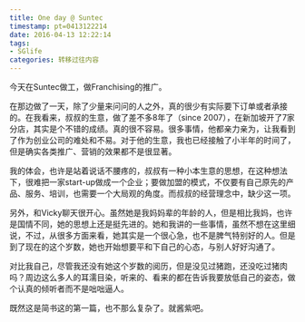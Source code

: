 ```yaml
---
title: One day @ Suntec
timestamp: pt=0413122214
date: 2016-04-13 12:22:14
tags:
- SGlife
categories: 转移过往内容
---
```

今天在Suntec做工，做Franchising的推广。
<!--more-->
在那边做了一天，除了少量来问问的人之外，真的很少有实际要下订单或者承接的。在我看来，叔叔的生意，做了差不多8年了（since 2007），在新加坡开了7家分店，其实是个不错的成绩。真的很不容易。很多事情，他都亲力亲为，让我看到了作为创业公司的难处和不易。对于他的生意，我也已经接触了小半年的时间了，但是确实各类推广、营销的效果都不是很显著。

我的体会，也许是站着说话不腰疼的，叔叔有一种小本生意的思想，在这种想法下，很难把一家start-up做成一个企业；要做加盟的模式，不仅要有自己原先的产品、服务、培训，也需要一个大局观的角度。而叔叔的经营理念中，缺少这一项。

另外，和Vicky聊天很开心。虽然她是我妈妈辈的年龄的人，但是相比我妈，也许是国情不同，她的思想上还是挺先进的。她和我讲的一些事情，虽然不想在这里细说，不过，从很多方面来看，她其实是一个很心急，也不是脾气特别好的人。但是到了现在的这个岁数，她也开始想要平和下自己的心态，与别人好好沟通了。

对比我自己，尽管我还没有她这个岁数的阅历，但是没见过猪跑，还没吃过猪肉吗？周边这么多人的耳濡目染，听来的、看来的都在告诉我要放低自己的姿态，做个认真的倾听者而不是咄咄逼人。

既然这是简书这的第一篇，也不那么复杂了。就酱紫吧。
